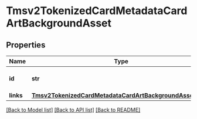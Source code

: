 # Tmsv2TokenizedCardMetadataCardArtBackgroundAsset

## Properties
Name | Type | Description | Notes
------------ | ------------- | ------------- | -------------
**id** | **str** | The Id of the icon asset.  | [optional] 
**links** | [**Tmsv2TokenizedCardMetadataCardArtBackgroundAssetLinks**](Tmsv2TokenizedCardMetadataCardArtBackgroundAssetLinks.md) |  | [optional] 

[[Back to Model list]](../README.md#documentation-for-models) [[Back to API list]](../README.md#documentation-for-api-endpoints) [[Back to README]](../README.md)


